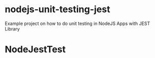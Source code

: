 # nodejs-unit-testing-jest
Example project on how to do unit testing in NodeJS Apps with JEST Library
# NodeJestTest

